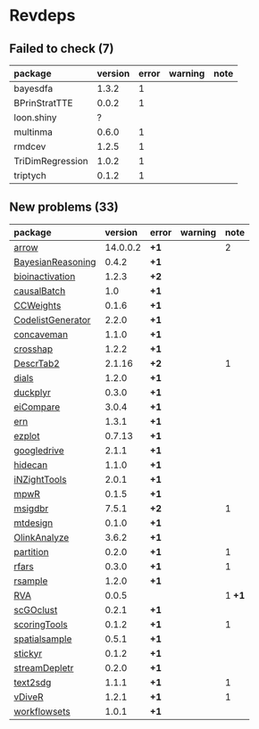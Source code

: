 # Revdeps

## Failed to check (7)

|package          |version |error |warning |note |
|:----------------|:-------|:-----|:-------|:----|
|bayesdfa         |1.3.2   |1     |        |     |
|BPrinStratTTE    |0.0.2   |1     |        |     |
|loon.shiny       |?       |      |        |     |
|multinma         |0.6.0   |1     |        |     |
|rmdcev           |1.2.5   |1     |        |     |
|TriDimRegression |1.0.2   |1     |        |     |
|triptych         |0.1.2   |1     |        |     |

## New problems (33)

|package           |version  |error  |warning |note     |
|:-----------------|:--------|:------|:-------|:--------|
|[arrow](problems.md#arrow)|14.0.0.2 |__+1__ |        |2        |
|[BayesianReasoning](problems.md#bayesianreasoning)|0.4.2    |__+1__ |        |         |
|[bioinactivation](problems.md#bioinactivation)|1.2.3    |__+2__ |        |         |
|[causalBatch](problems.md#causalbatch)|1.0      |__+1__ |        |         |
|[CCWeights](problems.md#ccweights)|0.1.6    |__+1__ |        |         |
|[CodelistGenerator](problems.md#codelistgenerator)|2.2.0    |__+1__ |        |         |
|[concaveman](problems.md#concaveman)|1.1.0    |__+1__ |        |         |
|[crosshap](problems.md#crosshap)|1.2.2    |__+1__ |        |         |
|[DescrTab2](problems.md#descrtab2)|2.1.16   |__+2__ |        |1        |
|[dials](problems.md#dials)|1.2.0    |__+1__ |        |         |
|[duckplyr](problems.md#duckplyr)|0.3.0    |__+1__ |        |         |
|[eiCompare](problems.md#eicompare)|3.0.4    |__+1__ |        |         |
|[ern](problems.md#ern)|1.3.1    |__+1__ |        |         |
|[ezplot](problems.md#ezplot)|0.7.13   |__+1__ |        |         |
|[googledrive](problems.md#googledrive)|2.1.1    |__+1__ |        |         |
|[hidecan](problems.md#hidecan)|1.1.0    |__+1__ |        |         |
|[iNZightTools](problems.md#inzighttools)|2.0.1    |__+1__ |        |         |
|[mpwR](problems.md#mpwr)|0.1.5    |__+1__ |        |         |
|[msigdbr](problems.md#msigdbr)|7.5.1    |__+2__ |        |1        |
|[mtdesign](problems.md#mtdesign)|0.1.0    |__+1__ |        |         |
|[OlinkAnalyze](problems.md#olinkanalyze)|3.6.2    |__+1__ |        |         |
|[partition](problems.md#partition)|0.2.0    |__+1__ |        |1        |
|[rfars](problems.md#rfars)|0.3.0    |__+1__ |        |1        |
|[rsample](problems.md#rsample)|1.2.0    |__+1__ |        |         |
|[RVA](problems.md#rva)|0.0.5    |       |        |1 __+1__ |
|[scGOclust](problems.md#scgoclust)|0.2.1    |__+1__ |        |         |
|[scoringTools](problems.md#scoringtools)|0.1.2    |__+1__ |        |1        |
|[spatialsample](problems.md#spatialsample)|0.5.1    |__+1__ |        |         |
|[stickyr](problems.md#stickyr)|0.1.2    |__+1__ |        |         |
|[streamDepletr](problems.md#streamdepletr)|0.2.0    |__+1__ |        |         |
|[text2sdg](problems.md#text2sdg)|1.1.1    |__+1__ |        |1        |
|[vDiveR](problems.md#vdiver)|1.2.1    |__+1__ |        |1        |
|[workflowsets](problems.md#workflowsets)|1.0.1    |__+1__ |        |         |

